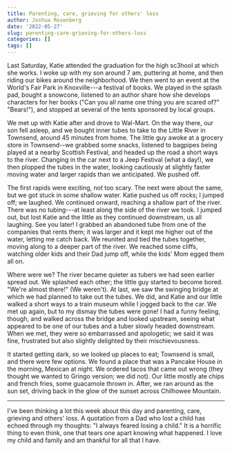 ```yaml
---
title: Parenting, care, grieving for others' loss
author: Joshua Rosenberg
date: '2022-05-27'
slug: parenting-care-grieving-for-others-loss
categories: []
tags: []
---
```


Last Saturday, Katie attended the graduation for the high sc3hool at which she works. I woke up with my son around 7 am, puttering at home, and then riding our bikes around the neighborhood. We then went to an event at the World's Fair Park in Knoxville---a festival of books. We played in the splash pad, bought a snowcone, listened to an author share how she develops characters for her books ("Can you all name one thing you are scared of?" "Bears!"), and stopped at several of the tents sponsored by local groups. 

We met up with Katie after and drove to Wal-Mart. On the way there, our son fell asleep, and we bought inner tubes to take to the Little River in Townsend, around 45 minutes from home. The little guy awoke at a grocery store in Townsend--we grabbed some snacks, listened to bagpipes being played at a nearby Scottish Festival, and headed up the road a short ways to the river. Changing in the car next to a Jeep Festival (what a day!), we then plopped the tubes in the water, looking cautiously at slightly faster moving water and larger rapids than we anticipated. We pushed off. 

The first rapids were exciting, not too scary. The next were about the same, but we got stuck in some shallow water. Katie pushed us off rocks; I jumped off; we laughed. We continued onward, reaching a shallow part of the river. There was no tubing---at least along the side of the river we took. I jumped out, but lost Katie and the little as they continued downstream, us all laughing. See you later! I grabbed an abandoned tube from one of the companies that rents them; it was larger and it kept me higher out of the water, letting me catch back. We reunited and tied the tubes together, moving along to a deeper part of the river. We reached some cliffs, watching older kids and their Dad jump off, while the kids' Mom egged them all on. 

Where were we? The river became quieter as tubers we had seen earlier spread out. We splashed each other; the little guy started to become bored. "We're almost there!" (We weren't). At last, we saw the swinging bridge at which we had planned to take out the tubes. We did, and Katie and our little walked a short ways to a train museum while I jogged back to the car. We met up again, but to my dismay the tubes were gone! I had a funny feeling, though, and walked across the bridge and looked upstream, seeing what appeared to be one of our tubes and a tuber slowly headed downstream. When we met, they were so embarrassed and apologetic; we said it was fine, frustrated but also slightly delighted by their mischievousness. 

It started getting dark, so we looked up places to eat; Townsend is small, and there were few options. We found a place that was a Pancake House in the morning, Mexican at night. We ordered tacos that came out wrong (they thought we wanted to Gringo version; we did not). Our little mostly ate chips and french fries, some guacamole thrown in. After, we ran around as the sun set, driving back in the glow of the sunset across Chilhowee Mountain.

---

I've been thinking a lot this week about this day and parenting, care, grieving and others' loss. A quotation from a Dad who lost a child has echoed through my thoughts: "I always feared losing a child." It is a horrific thing to even think, one that tears one apart knowing what happened. I love my child and family and am thankful for all that I have.